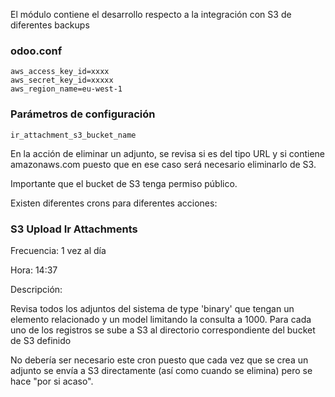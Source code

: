 El módulo contiene el desarrollo respecto a la integración con S3 de diferentes backups

 
### odoo.conf
```
aws_access_key_id=xxxx
aws_secret_key_id=xxxxx
aws_region_name=eu-west-1
```

### Parámetros de configuración
```
ir_attachment_s3_bucket_name
```

En la acción de eliminar un adjunto, se revisa si es del tipo URL y si contiene amazonaws.com puesto que en ese caso será necesario eliminarlo de S3.

Importante que el bucket de S3 tenga permiso público.

Existen diferentes crons para diferentes acciones:

### S3 Upload Ir Attachments 

Frecuencia: 1 vez al día

Hora: 14:37

Descripción: 

Revisa todos los adjuntos del sistema de type 'binary' que tengan un elemento relacionado y un model limitando la consulta a 1000.
Para cada uno de los registros se sube a S3 al directorio correspondiente del bucket de S3 definido

 

No debería ser necesario este cron puesto que cada vez que se crea un adjunto se envía a S3 directamente (así como cuando se elimina) pero se hace "por si acaso".
